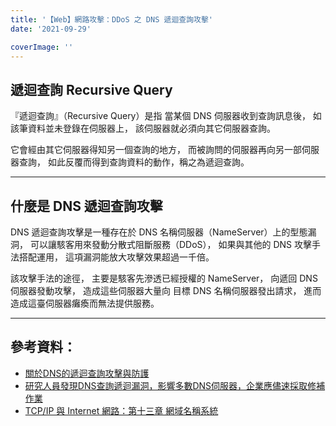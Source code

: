 ```yaml
---
title: '【Web】網路攻擊：DDoS 之 DNS 遞迴查詢攻擊'
date: '2021-09-29'

coverImage: ''
---
```


## 遞迴查詢 Recursive Query
『遞迴查詢』（Recursive Query）是指
當某個 DNS 伺服器收到查詢訊息後，
如該筆資料並未登錄在伺服器上，
該伺服器就必須向其它伺服器查詢。

它會經由其它伺服器得知另一個查詢的地方，
而被詢問的伺服器再向另一部伺服器查詢，
如此反覆而得到查詢資料的動作，稱之為遞迴查詢。

---

## 什麼是 DNS 遞迴查詢攻擊
DNS 遞迴查詢攻擊是一種存在於
DNS 名稱伺服器（NameServer）上的型態漏洞，
可以讓駭客用來發動分散式阻斷服務（DDoS），
如果與其他的 DNS 攻擊手法搭配運用，
這項漏洞能放大攻擊效果超過一千倍。

該攻擊手法的途徑，
主要是駭客先滲透已經授權的 NameServer，
向遞回 DNS 伺服器發動攻擊，
造成這些伺服器大量向
目標 DNS 名稱伺服器發出請求，
進而造成這臺伺服器癱瘓而無法提供服務。

---

## 參考資料：

- [關於DNS的遞迴查詢攻擊與防護](http://kawsing.blogspot.com/2014/09/dns.html)
- [研究人員發現DNS查詢遞迴漏洞，影響多數DNS伺服器，企業應儘速採取修補作業](https://www.ithome.com.tw/news/137777)
- [TCP/IP 與 Internet 網路：第十三章 網域名稱系統 ](http://www.tsnien.idv.tw/Internet_WebBook/chap13/13-5%20DNS%20%E5%8D%94%E5%AE%9A%E9%81%8B%E4%BD%9C.html)

